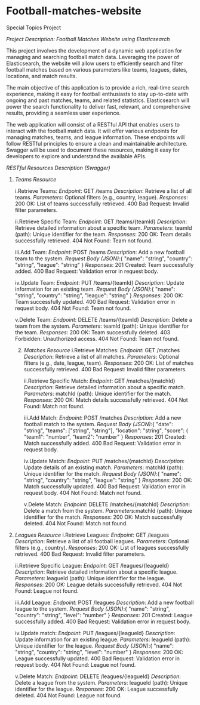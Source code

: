 # Football-matches-website
Special Topics Project

*Project Description: Football Matches Website using Elasticsearch*

This project involves the development of a dynamic web application for managing and searching football match data. 
Leveraging the power of Elasticsearch, the website will allow users to efficiently search and filter football matches 
based on various parameters like teams, leagues, dates, locations, and match results. 

The main objective of this application is to provide a rich, real-time search experience, making it easy for 
football enthusiasts to stay up-to-date with ongoing and past matches, teams, and related statistics. 
Elasticsearch will power the search functionality to deliver fast, relevant, and comprehensive results, 
providing a seamless user experience.

The web application will consist of a RESTful API that enables users to interact with the football match data. 
It will offer various endpoints for managing matches, teams, and league information. These endpoints will follow 
RESTful principles to ensure a clean and maintainable architecture. Swagger will be used to document these resources, 
making it easy for developers to explore and understand the available APIs.

*RESTful Resources Description (Swagger)*

1. *Teams Resource*
   
   i.Retrieve Teams:
   *Endpoint*: GET /teams
   *Description*: Retrieve a list of all teams.
   *Parameters*: Optional filters (e.g., country, league).
   *Responses*:   200 OK: List of teams successfully retrieved.
                  400 Bad Request: Invalid filter parameters.

   ii.Retrieve Specific Team:
   *Endpoint*: GET /teams/{teamId}
   *Description*: Retrieve detailed information about a specific team.
   *Parameters*: teamId (path): Unique identifier for the team.
   *Responses*:   200 OK: Team details successfully retrieved.
                  404 Not Found: Team not found.

   iii.Add Team:
   *Endpoint*: POST /teams
   *Description*: Add a new football team to the system.
   *Request Body (JSON)*:{
                           "name": "string",
                           "country": "string",
                           "league": "string"
                          }
   *Responses*:   201 Created: Team successfully added.
                  400 Bad Request: Validation error in request body.

   iv.Update Team:
   *Endpoint*: PUT /teams/{teamId}
   *Description*: Update information for an existing team.
   *Request Body (JSON)*:{
                           "name": "string",
                           "country": "string",
                           "league": "string"
                          }
   *Responses*:   200 OK: Team successfully updated.
                  400 Bad Request: Validation error in request body.
                  404 Not Found: Team not found.
   
   v.Delete Team:
   *Endpoint*: DELETE /teams/{teamId}
   *Description*: Delete a team from the system.
   *Parameters*: teamId (path): Unique identifier for the team.
   *Responses*: 200 OK: Team successfully deleted.
                403 Forbidden: Unauthorized access.
                404 Not Found: Team not found.

   2. *Matches Resource*
      i.Retrieve Matches:
      *Endpoint*: GET /matches
      *Description*: Retrieve a list of all matches.
      *Parameters*: Optional filters (e.g., date, league, team).
      *Responses*:   200 OK: List of matches successfully retrieved.
                     400 Bad Request: Invalid filter parameters.

      ii.Retrieve Specific Match:
      *Endpoint*: GET /matches/{matchId}
      *Description*: Retrieve detailed information about a specific match.
      *Parameters*: matchId (path): Unique identifier for the match.
      *Responses*:   200 OK: Match details successfully retrieved.
                     404 Not Found: Match not found.

      iii.Add Match:
      *Endpoint*: POST /matches
      *Description*: Add a new football match to the system.
      *Request Body (JSON)*:{
                              "date": "string",
                              "teams": ["string", "string"],
                              "location": "string",
                              "score": {
                              "team1": "number",
                              "team2": "number"
                             }
      *Responses*:   201 Created: Match successfully added.
                     400 Bad Request: Validation error in request body.

      iv.Update Match:
      *Endpoint*: PUT /matches/{matchId}
      *Description*: Update details of an existing match.
      *Parameters*: matchId (path): Unique identifier for the match.
      *Request Body (JSON)*:{
                              "name": "string",
                              "country": "string",
                              "league": "string"
                             }
      *Responses*:   200 OK: Match successfully updated.
                     400 Bad Request: Validation error in request body.
                     404 Not Found: Match not found.

      v.Delete Match:
      *Endpoint*: DELETE /matches/{matchId}
      *Description*: Delete a match from the system.
      *Parameters*:matchId (path): Unique identifier for the match.
      *Responses*: 200 OK: Match successfully deleted.
                   404 Not Found: Match not found.
   
3. *Leagues Resource*
   i.Retrieve Leagues:
   *Endpoint*: GET /leagues
   *Description*: Retrieve a list of all football leagues.
   *Parameters*: Optional filters (e.g., country).
   *Responses*:   200 OK: List of leagues successfully retrieved.
                  400 Bad Request: Invalid filter parameters.

   ii.Retrieve Specific League:
   *Endpoint*: GET /leagues/{leagueId}
   *Description*: Retrieve detailed information about a specific league.
   *Parameters*: leagueId (path): Unique identifier for the league.
   *Responses*:   200 OK: League details successfully retrieved.
                  404 Not Found: League not found.

   iii.Add League:
   *Endpoint*: POST /leagues
   *Description*: Add a new football league to the system.
   *Request Body (JSON)*:{
                           "name": "string",
                           "country": "string",
                           "level": "number"
                          }
   *Responses*:   201 Created: League successfully added.
                  400 Bad Request: Validation error in request body.

   iv.Update match:
   *Endpoint*: PUT /leagues/{leagueId}
   *Description*: Update information for an existing league.
   *Parameters*: leagueId (path): Unique identifier for the league.
   *Request Body (JSON)*:{
                          "name": "string",
                          "country": "string",
                          "level": "number"
   }
   *Responses*:   200 OK: League successfully updated.
                  400 Bad Request: Validation error in request body.
                  404 Not Found: League not found.

   v.Delete Match:
   *Endpoint*: DELETE /leagues/{leagueId}
   *Description*: Delete a league from the system.
   *Parameters*: leagueId (path): Unique identifier for the league.
   *Responses*: 200 OK: League successfully deleted.
                404 Not Found: League not found.
